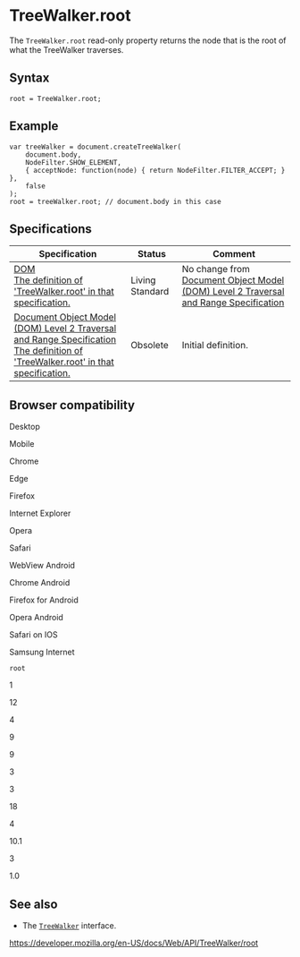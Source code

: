 TreeWalker.root
===============

The `TreeWalker.root` read-only property returns the node that is the root of what the TreeWalker traverses.

Syntax
------

    root = TreeWalker.root;

Example
-------

    var treeWalker = document.createTreeWalker(
        document.body,
        NodeFilter.SHOW_ELEMENT,
        { acceptNode: function(node) { return NodeFilter.FILTER_ACCEPT; } },
        false
    );
    root = treeWalker.root; // document.body in this case

Specifications
--------------

<table><thead><tr class="header"><th>Specification</th><th>Status</th><th>Comment</th></tr></thead><tbody><tr class="odd"><td><a href="https://dom.spec.whatwg.org/#dom-treewalker-root">DOM<br />
<span class="small">The definition of 'TreeWalker.root' in that specification.</span></a></td><td><span class="spec-living">Living Standard</span></td><td>No change from <a href="https://www.w3.org/TR/DOM-Level-2-Traversal-Range/">Document Object Model (DOM) Level 2 Traversal and Range Specification</a></td></tr><tr class="even"><td><a href="https://www.w3.org/TR/DOM-Level-2-Traversal-Range/traversal.html#Traversal-TreeWalker-root">Document Object Model (DOM) Level 2 Traversal and Range Specification<br />
<span class="small">The definition of 'TreeWalker.root' in that specification.</span></a></td><td><span class="spec-obsolete">Obsolete</span></td><td>Initial definition.</td></tr></tbody></table>

Browser compatibility
---------------------

Desktop

Mobile

Chrome

Edge

Firefox

Internet Explorer

Opera

Safari

WebView Android

Chrome Android

Firefox for Android

Opera Android

Safari on IOS

Samsung Internet

`root`

1

12

4

9

9

3

3

18

4

10.1

3

1.0

See also
--------

-   The [`TreeWalker`](../treewalker) interface.

<a href="https://developer.mozilla.org/en-US/docs/Web/API/TreeWalker/root" class="_attribution-link">https://developer.mozilla.org/en-US/docs/Web/API/TreeWalker/root</a>
